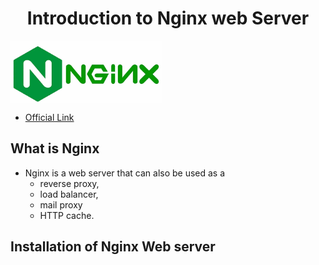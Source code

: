 # <h1 align="center"> Introduction to Nginx web Server </h1>

<img align="center" src="https://github.com/DipakBodare/udemy-course-images/blob/main/ec2/nginx.png" height="100" alt="Nginx"> 

- [Official Link](https://www.nginx.com/)

## What is Nginx
- Nginx is a web server that can also be used as a 
  - reverse proxy, 
  - load balancer, 
  - mail proxy
  - HTTP cache. 

## Installation of Nginx Web server



